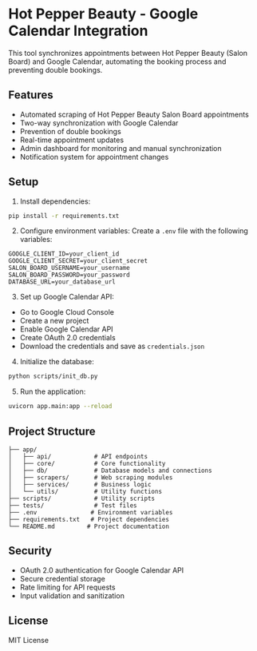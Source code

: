 # Hot Pepper Beauty - Google Calendar Integration

This tool synchronizes appointments between Hot Pepper Beauty (Salon Board) and Google Calendar, automating the booking process and preventing double bookings.

## Features

- Automated scraping of Hot Pepper Beauty Salon Board appointments
- Two-way synchronization with Google Calendar
- Prevention of double bookings
- Real-time appointment updates
- Admin dashboard for monitoring and manual synchronization
- Notification system for appointment changes

## Setup

1. Install dependencies:
```bash
pip install -r requirements.txt
```

2. Configure environment variables:
Create a `.env` file with the following variables:
```
GOOGLE_CLIENT_ID=your_client_id
GOOGLE_CLIENT_SECRET=your_client_secret
SALON_BOARD_USERNAME=your_username
SALON_BOARD_PASSWORD=your_password
DATABASE_URL=your_database_url
```

3. Set up Google Calendar API:
- Go to Google Cloud Console
- Create a new project
- Enable Google Calendar API
- Create OAuth 2.0 credentials
- Download the credentials and save as `credentials.json`

4. Initialize the database:
```bash
python scripts/init_db.py
```

5. Run the application:
```bash
uvicorn app.main:app --reload
```

## Project Structure

```
├── app/
│   ├── api/            # API endpoints
│   ├── core/           # Core functionality
│   ├── db/             # Database models and connections
│   ├── scrapers/       # Web scraping modules
│   ├── services/       # Business logic
│   └── utils/          # Utility functions
├── scripts/            # Utility scripts
├── tests/              # Test files
├── .env               # Environment variables
├── requirements.txt   # Project dependencies
└── README.md         # Project documentation
```

## Security

- OAuth 2.0 authentication for Google Calendar API
- Secure credential storage
- Rate limiting for API requests
- Input validation and sanitization

## License

MIT License 